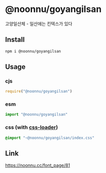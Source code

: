 # @noonnu/goyangilsan
고양일산체 - 일산에는 킨텍스가 있다

## Install
```sh
npm i @noonnu/goyangilsan
```
## Usage
### cjs
```js
require("@noonnu/goyangilsan")
```
### esm
```js
import "@noonnu/goyangilsan"
```
### css (with [css-loader](https://github.com/webpack-contrib/css-loader))
```css
@import "~@noonnu/goyangilsan/index.css"
```

## Link
https://noonnu.cc/font_page/81